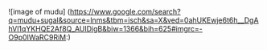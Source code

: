 ![image of mudu] (https://www.google.com/search?q=mudu+sugal&source=lnms&tbm=isch&sa=X&ved=0ahUKEwje6t6h__DgAhVl1qYKHQE2Af8Q_AUIDigB&biw=1366&bih=625#imgrc=-O9p0IWaRC9RiM:)
